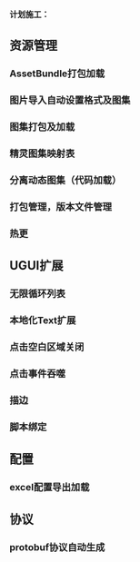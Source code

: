 **计划施工：**

## 资源管理

### AssetBundle打包加载

### 图片导入自动设置格式及图集

### 图集打包及加载

### 精灵图集映射表

### 分离动态图集（代码加载）

### 打包管理，版本文件管理

### 热更



## UGUI扩展

### 无限循环列表

### 本地化Text扩展

### 点击空白区域关闭

### 点击事件吞噬

### 描边

### 脚本绑定



## 配置

### excel配置导出加载



## 协议

### protobuf协议自动生成

